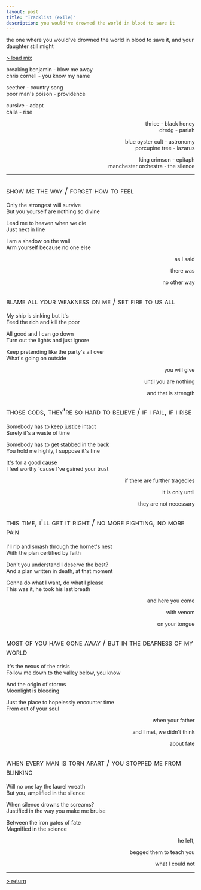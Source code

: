 ```yaml
---
layout: post
title: "Tracklist (exile)"
description: you would've drowned the world in blood to save it
---
```


<style>
  h2 {
    font-weight: normal;
    font-variant: small-caps;
  }
  
  .three-lines {
    grid-template-rows: 1fr 1fr 1fr;
    grid-template-columns: 2fr 1fr;
  }
  .float {
    display: contents;
    text-align: right;
  }
</style>

the one where you would've drowned the world in blood to save it, and your daughter still might

<a href="https://music.youtube.com/playlist?list=PLl25FdDd5-Sytm33h7ACiPi3DOEFwJsxC">> load mix</a>

<div markdown="1" class="grid three-lines" style="grid-template-columns: 1fr 2fr;">

breaking benjamin - blow me away  
chris cornell - you know my name

seether - country song  
poor man's poison - providence  

cursive - adapt  
calla - rise

<div class="float" markdown="1">

thrice - black honey  
dredg - pariah

blue oyster cult - astronomy  
porcupine tree - lazarus

king crimson - epitaph  
manchester orchestra - the silence

</div>

</div>

---

## show me the way / forget how to feel
<div markdown="1" class="grid three-lines">

Only the strongest will survive  
But you yourself are nothing so divine

Lead me to heaven when we die  
Just next in line

I am a shadow on the wall  
Arm yourself because no one else

<div class="float" markdown="1">

as I said

there was

no other way

</div>
</div>


## blame all your weakness on me / set fire to us all
<div markdown="1" class="grid three-lines">

My ship is sinking but it's  
Feed the rich and kill the poor  

All good and I can go down  
Turn out the lights and just ignore  

Keep pretending like the party's all over  
What's going on outside

<div class="float" markdown="1">

you will give

until you are nothing

and that is strength

</div>
</div>

## those gods, they're so hard to believe / if i fail, if i rise
<div markdown="1" class="grid three-lines">

Somebody has to keep justice intact  
Surely it's a waste of time

Somebody has to get stabbed in the back  
You hold me highly, I suppose it's fine

It's for a good cause  
I feel worthy 'cause I've gained your trust

<div class="float" markdown="1">

if there are further tragedies

it is only until

they are not necessary

</div>
</div>

## this time, i'll get it right / no more fighting, no more pain
<div markdown="1" class="grid three-lines">

I'll rip and smash through the hornet's nest  
With the plan certified by faith

Don't you understand I deserve the best?  
And a plan written in death, at that moment

Gonna do what I want, do what I please  
This was it, he took his last breath

<div class="float" markdown="1">

and here you come

with venom

on your tongue

</div>
</div>

## most of you have gone away / but in the deafness of my world
<div markdown="1" class="grid three-lines">

It's the nexus of the crisis  
Follow me down to the valley below, you know

And the origin of storms  
Moonlight is bleeding

Just the place to hopelessly encounter time  
From out of your soul

<div class="float" markdown="1">

when your father

and I met, we didn't think

about fate

</div>
</div>

## when every man is torn apart / you stopped me from blinking
<div markdown="1" class="grid three-lines">

Will no one lay the laurel wreath  
But you, amplified in the silence  

When silence drowns the screams?  
Justified in the way you make me bruise

Between the iron gates of fate  
Magnified in the science

<div class="float" markdown="1">

he left,

begged them to teach you

what I could not

</div>
</div>

---

[> return](https://archiveofourown.org/works/8154980)  
